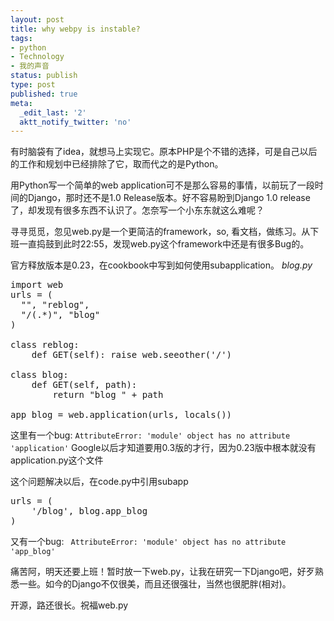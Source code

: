 ```yaml
---
layout: post
title: why webpy is instable?
tags:
- python
- Technology
- 我的声音
status: publish
type: post
published: true
meta:
  _edit_last: '2'
  aktt_notify_twitter: 'no'
---
```

有时脑袋有了idea，就想马上实现它。原本PHP是个不错的选择，可是自己以后的工作和规划中已经排除了它，取而代之的是Python。

用Python写一个简单的web application可不是那么容易的事情，以前玩了一段时间的Django，那时还不是1.0 Release版本。好不容易盼到Django 1.0 release了，却发现有很多东西不认识了。怎奈写一个小东东就这么难呢？

寻寻觅觅，忽见web.py是一个更简洁的framework，so, 看文档，做练习。从下班一直捣鼓到此时22:55，发现web.py这个framework中还是有很多Bug的。

官方释放版本是0.23，在cookbook中写到如何使用subapplication。
<em>blog.py</em>
<pre lang="python">import web
urls = (
  "", "reblog",
  "/(.*)", "blog"
)

class reblog:
    def GET(self): raise web.seeother('/')

class blog:
    def GET(self, path):
        return "blog " + path

app_blog = web.application(urls, locals())</pre>
这里有一个bug:
<code>AttributeError: 'module' object has no attribute 'application'</code>
Google以后才知道要用0.3版的才行，因为0.23版中根本就没有application.py这个文件

这个问题解决以后，在code.py中引用subapp
<pre lang="python">urls = (
    '/blog', blog.app_blog
)</pre>
又有一个bug:
<code>
AttributeError: 'module' object has no attribute 'app_blog'
</code>

痛苦阿，明天还要上班！暂时放一下web.py，让我在研究一下Django吧，好歹熟悉一些。如今的Django不仅很美，而且还很强壮，当然也很肥胖(相对)。

开源，路还很长。祝福web.py
